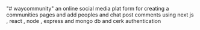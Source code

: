 "# waycommunity" 
an online social media plat form for creating a communities pages and add peoples and chat post comments using next js , react , node , express and mongo db and cerk authentication
